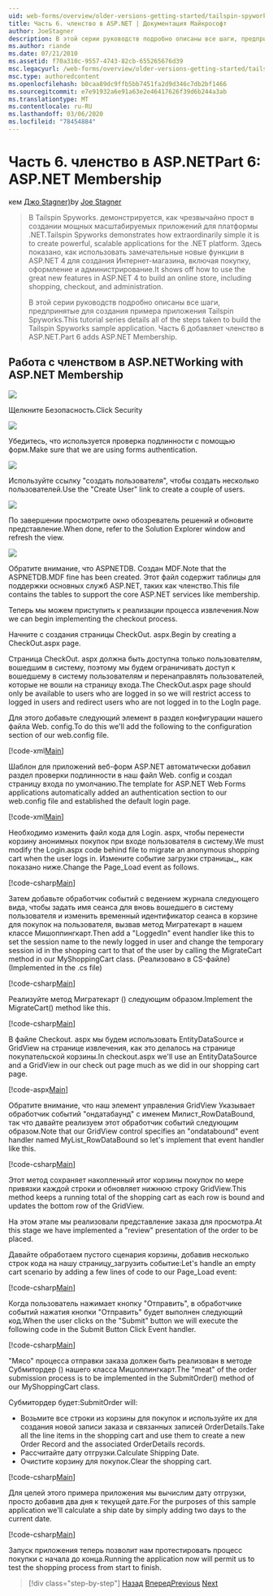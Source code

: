 ```yaml
---
uid: web-forms/overview/older-versions-getting-started/tailspin-spyworks/tailspin-spyworks-part-6
title: Часть 6. членство в ASP.NET | Документация Майкрософт
author: JoeStagner
description: В этой серии руководств подробно описаны все шаги, предпринятые для создания примера приложения Tailspin Spyworks. Часть 6 добавляет членство в ASP.NET.
ms.author: riande
ms.date: 07/21/2010
ms.assetid: f70a310c-9557-4743-82cb-655265676d39
msc.legacyurl: /web-forms/overview/older-versions-getting-started/tailspin-spyworks/tailspin-spyworks-part-6
msc.type: authoredcontent
ms.openlocfilehash: b0caa89dc9ffb5bb7451fa2d9d346c7db2bf1466
ms.sourcegitcommit: e7e91932a6e91a63e2e46417626f39d6b244a3ab
ms.translationtype: MT
ms.contentlocale: ru-RU
ms.lasthandoff: 03/06/2020
ms.locfileid: "78454884"
---
```

# <a name="part-6-aspnet-membership"></a><span data-ttu-id="84367-104">Часть 6. членство в ASP.NET</span><span class="sxs-lookup"><span data-stu-id="84367-104">Part 6: ASP.NET Membership</span></span>

<span data-ttu-id="84367-105">кем [Джо Stagner)](https://github.com/JoeStagner)</span><span class="sxs-lookup"><span data-stu-id="84367-105">by [Joe Stagner](https://github.com/JoeStagner)</span></span>

> <span data-ttu-id="84367-106">В Tailspin Spyworks. демонстрируется, как чрезвычайно прост в создании мощных масштабируемых приложений для платформы .NET.</span><span class="sxs-lookup"><span data-stu-id="84367-106">Tailspin Spyworks demonstrates how extraordinarily simple it is to create powerful, scalable applications for the .NET platform.</span></span> <span data-ttu-id="84367-107">Здесь показано, как использовать замечательные новые функции в ASP.NET 4 для создания Интернет-магазина, включая покупку, оформление и администрирование.</span><span class="sxs-lookup"><span data-stu-id="84367-107">It shows off how to use the great new features in ASP.NET 4 to build an online store, including shopping, checkout, and administration.</span></span>
> 
> <span data-ttu-id="84367-108">В этой серии руководств подробно описаны все шаги, предпринятые для создания примера приложения Tailspin Spyworks.</span><span class="sxs-lookup"><span data-stu-id="84367-108">This tutorial series details all of the steps taken to build the Tailspin Spyworks sample application.</span></span> <span data-ttu-id="84367-109">Часть 6 добавляет членство в ASP.NET.</span><span class="sxs-lookup"><span data-stu-id="84367-109">Part 6 adds ASP.NET Membership.</span></span>

## <a id="_Toc260221672"></a><span data-ttu-id="84367-110">Работа с членством в ASP.NET</span><span class="sxs-lookup"><span data-stu-id="84367-110">Working with ASP.NET Membership</span></span>

![](tailspin-spyworks-part-6/_static/image1.png)

<span data-ttu-id="84367-111">Щелкните Безопасность.</span><span class="sxs-lookup"><span data-stu-id="84367-111">Click Security</span></span>

![](tailspin-spyworks-part-6/_static/image1.jpg)

<span data-ttu-id="84367-112">Убедитесь, что используется проверка подлинности с помощью форм.</span><span class="sxs-lookup"><span data-stu-id="84367-112">Make sure that we are using forms authentication.</span></span>

![](tailspin-spyworks-part-6/_static/image2.jpg)

<span data-ttu-id="84367-113">Используйте ссылку "создать пользователя", чтобы создать несколько пользователей.</span><span class="sxs-lookup"><span data-stu-id="84367-113">Use the "Create User" link to create a couple of users.</span></span>

![](tailspin-spyworks-part-6/_static/image3.jpg)

<span data-ttu-id="84367-114">По завершении просмотрите окно обозреватель решений и обновите представление.</span><span class="sxs-lookup"><span data-stu-id="84367-114">When done, refer to the Solution Explorer window and refresh the view.</span></span>

![](tailspin-spyworks-part-6/_static/image2.png)

<span data-ttu-id="84367-115">Обратите внимание, что ASPNETDB. Создан MDF.</span><span class="sxs-lookup"><span data-stu-id="84367-115">Note that the ASPNETDB.MDF fine has been created.</span></span> <span data-ttu-id="84367-116">Этот файл содержит таблицы для поддержки основных служб ASP.NET, таких как членство.</span><span class="sxs-lookup"><span data-stu-id="84367-116">This file contains the tables to support the core ASP.NET services like membership.</span></span>

<span data-ttu-id="84367-117">Теперь мы можем приступить к реализации процесса извлечения.</span><span class="sxs-lookup"><span data-stu-id="84367-117">Now we can begin implementing the checkout process.</span></span>

<span data-ttu-id="84367-118">Начните с создания страницы CheckOut. aspx.</span><span class="sxs-lookup"><span data-stu-id="84367-118">Begin by creating a CheckOut.aspx page.</span></span>

<span data-ttu-id="84367-119">Страница CheckOut. aspx должна быть доступна только пользователям, вошедшим в систему, поэтому мы будем ограничивать доступ к вошедшему в систему пользователям и перенаправлять пользователей, которые не вошли на страницу входа.</span><span class="sxs-lookup"><span data-stu-id="84367-119">The CheckOut.aspx page should only be available to users who are logged in so we will restrict access to logged in users and redirect users who are not logged in to the LogIn page.</span></span>

<span data-ttu-id="84367-120">Для этого добавьте следующий элемент в раздел конфигурации нашего файла Web. config.</span><span class="sxs-lookup"><span data-stu-id="84367-120">To do this we'll add the following to the configuration section of our web.config file.</span></span>

[!code-xml[Main](tailspin-spyworks-part-6/samples/sample1.xml)]

<span data-ttu-id="84367-121">Шаблон для приложений веб-форм ASP.NET автоматически добавил раздел проверки подлинности в наш файл Web. config и создал страницу входа по умолчанию.</span><span class="sxs-lookup"><span data-stu-id="84367-121">The template for ASP.NET Web Forms applications automatically added an authentication section to our web.config file and established the default login page.</span></span>

[!code-xml[Main](tailspin-spyworks-part-6/samples/sample2.xml)]

<span data-ttu-id="84367-122">Необходимо изменить файл кода для Login. aspx, чтобы перенести корзину анонимных покупок при входе пользователя в систему.</span><span class="sxs-lookup"><span data-stu-id="84367-122">We must modify the Login.aspx code behind file to migrate an anonymous shopping cart when the user logs in.</span></span> <span data-ttu-id="84367-123">Измените событие загрузки страницы\_, как показано ниже.</span><span class="sxs-lookup"><span data-stu-id="84367-123">Change the Page\_Load event as follows.</span></span>

[!code-csharp[Main](tailspin-spyworks-part-6/samples/sample3.cs)]

<span data-ttu-id="84367-124">Затем добавьте обработчик событий с ведением журнала следующего вида, чтобы задать имя сеанса для вновь вошедшего в систему пользователя и изменить временный идентификатор сеанса в корзине для покупок на пользователя, вызвав метод Мигратекарт в нашем классе Мишоппингкарт.</span><span class="sxs-lookup"><span data-stu-id="84367-124">Then add a "LoggedIn" event handler like this to set the session name to the newly logged in user and change the temporary session id in the shopping cart to that of the user by calling the MigrateCart method in our MyShoppingCart class.</span></span> <span data-ttu-id="84367-125">(Реализовано в CS-файле)</span><span class="sxs-lookup"><span data-stu-id="84367-125">(Implemented in the .cs file)</span></span>

[!code-csharp[Main](tailspin-spyworks-part-6/samples/sample4.cs)]

<span data-ttu-id="84367-126">Реализуйте метод Мигратекарт () следующим образом.</span><span class="sxs-lookup"><span data-stu-id="84367-126">Implement the MigrateCart() method like this.</span></span>

[!code-csharp[Main](tailspin-spyworks-part-6/samples/sample5.cs)]

<span data-ttu-id="84367-127">В файле Checkout. aspx мы будем использовать EntityDataSource и GridView на странице извлечения, как это делалось на странице покупательской корзины.</span><span class="sxs-lookup"><span data-stu-id="84367-127">In checkout.aspx we'll use an EntityDataSource and a GridView in our check out page much as we did in our shopping cart page.</span></span>

[!code-aspx[Main](tailspin-spyworks-part-6/samples/sample6.aspx)]

<span data-ttu-id="84367-128">Обратите внимание, что наш элемент управления GridView Указывает обработчик событий "ондатабаунд" с именем Милист\_RowDataBound, так что давайте реализуем этот обработчик событий следующим образом.</span><span class="sxs-lookup"><span data-stu-id="84367-128">Note that our GridView control specifies an "ondatabound" event handler named MyList\_RowDataBound so let's implement that event handler like this.</span></span>

[!code-csharp[Main](tailspin-spyworks-part-6/samples/sample7.cs)]

<span data-ttu-id="84367-129">Этот метод сохраняет накопленный итог корзины покупок по мере привязки каждой строки и обновляет нижнюю строку GridView.</span><span class="sxs-lookup"><span data-stu-id="84367-129">This method keeps a running total of the shopping cart as each row is bound and updates the bottom row of the GridView.</span></span>

<span data-ttu-id="84367-130">На этом этапе мы реализовали представление заказа для просмотра.</span><span class="sxs-lookup"><span data-stu-id="84367-130">At this stage we have implemented a "review" presentation of the order to be placed.</span></span>

<span data-ttu-id="84367-131">Давайте обработаем пустого сценария корзины, добавив несколько строк кода на нашу страницу\_загрузить событие:</span><span class="sxs-lookup"><span data-stu-id="84367-131">Let's handle an empty cart scenario by adding a few lines of code to our Page\_Load event:</span></span>

[!code-csharp[Main](tailspin-spyworks-part-6/samples/sample8.cs)]

<span data-ttu-id="84367-132">Когда пользователь нажимает кнопку "Отправить", в обработчике событий нажатия кнопки "Отправить" будет выполнен следующий код.</span><span class="sxs-lookup"><span data-stu-id="84367-132">When the user clicks on the "Submit" button we will execute the following code in the Submit Button Click Event handler.</span></span>

[!code-csharp[Main](tailspin-spyworks-part-6/samples/sample9.cs)]

<span data-ttu-id="84367-133">"Мясо" процесса отправки заказа должен быть реализован в методе Субмитордер () нашего класса Мишоппингкарт.</span><span class="sxs-lookup"><span data-stu-id="84367-133">The "meat" of the order submission process is to be implemented in the SubmitOrder() method of our MyShoppingCart class.</span></span>

<span data-ttu-id="84367-134">Субмитордер будет:</span><span class="sxs-lookup"><span data-stu-id="84367-134">SubmitOrder will:</span></span>

- <span data-ttu-id="84367-135">Возьмите все строки из корзины для покупок и используйте их для создания новой записи заказа и связанных записей OrderDetails.</span><span class="sxs-lookup"><span data-stu-id="84367-135">Take all the line items in the shopping cart and use them to create a new Order Record and the associated OrderDetails records.</span></span>
- <span data-ttu-id="84367-136">Рассчитайте дату отгрузки.</span><span class="sxs-lookup"><span data-stu-id="84367-136">Calculate Shipping Date.</span></span>
- <span data-ttu-id="84367-137">Очистите корзину для покупок.</span><span class="sxs-lookup"><span data-stu-id="84367-137">Clear the shopping cart.</span></span>

[!code-csharp[Main](tailspin-spyworks-part-6/samples/sample10.cs)]

<span data-ttu-id="84367-138">Для целей этого примера приложения мы вычислим дату отгрузки, просто добавив два дня к текущей дате.</span><span class="sxs-lookup"><span data-stu-id="84367-138">For the purposes of this sample application we'll calculate a ship date by simply adding two days to the current date.</span></span>

[!code-csharp[Main](tailspin-spyworks-part-6/samples/sample11.cs)]

<span data-ttu-id="84367-139">Запуск приложения теперь позволит нам протестировать процесс покупки с начала до конца.</span><span class="sxs-lookup"><span data-stu-id="84367-139">Running the application now will permit us to test the shopping process from start to finish.</span></span>

> [!div class="step-by-step"]
> <span data-ttu-id="84367-140">[Назад](tailspin-spyworks-part-5.md)
> [Вперед](tailspin-spyworks-part-7.md)</span><span class="sxs-lookup"><span data-stu-id="84367-140">[Previous](tailspin-spyworks-part-5.md)
[Next](tailspin-spyworks-part-7.md)</span></span>
